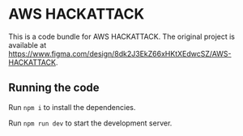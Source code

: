 
  # AWS HACKATTACK

  This is a code bundle for AWS HACKATTACK. The original project is available at https://www.figma.com/design/8dk2J3EkZ66xHKtXEdwcSZ/AWS-HACKATTACK.

  ## Running the code

  Run `npm i` to install the dependencies.

  Run `npm run dev` to start the development server.
  